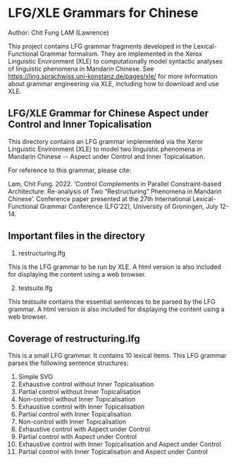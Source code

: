 # LFG/XLE Grammars for Chinese

Author: Chit Fung LAM (Lawrence)

This project contains LFG grammar fragments developed in the Lexical-Functional Grammar formalism. They are implemented in the Xerox Linguistic Environment (XLE) to computationally model syntactic analyses of linguistic phenomena in Mandarin Chinese. See https://ling.sprachwiss.uni-konstanz.de/pages/xle/ for more information about grammar engineering via XLE, including how to download and use XLE.

LFG/XLE Grammar for Chinese Aspect under Control and Inner Topicalisation
-------------------------------------------------------------------------
This directory contains an LFG grammar implemented via the Xeror Linguistic Environment (XLE) to model two linguistic phenomena in Mandarin Chinese -- Aspect under Control and Inner Topicalisation.

For reference to this grammar, please cite:

Lam, Chit Fung. 2022. ‘Control Complements in Parallel Constraint-based Architecture: Re-analysis of Two “Restructuring” Phenomena in Mandarin Chinese’. Conference paper presented at the 27th International Lexical-Functional Grammar Conference (LFG’22), University of Groningen, July 12-14.

Important files in the directory
--------------------------------
1. restructuring.lfg

This is the LFG grammar to be run by XLE.
A html version is also included for displaying the content using a web browser.

2. testsuite.lfg

This testsuite contains the essential sentences to be parsed by the LFG grammar.
A html version is also included for displaying the content using a web browser.

Coverage of restructuring.lfg
-----------------
This is a small LFG grammar. It contains 10 lexical items. This LFG grammar parses the following sentence structures:

1. Simple SVO
2. Exhaustive control without Inner Topicalisation
3. Partial control without Inner Topicalisation
4. Non-control without Inner Topicalisation
5. Exhaustive control with Inner Topicalisation
6. Partial control with Inner Topicalisation
7. Non-control with Inner Topicalisation
8. Exhaustive control with Aspect under Control
9. Partial control with Aspect under Control
10. Exhaustive control with Inner Topicalisation and Aspect under Control
11. Partial control with Inner Topicalisation and Aspect under Control
